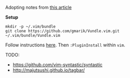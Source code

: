 Adopting notes from [this article][al] 

**Setup**

    mkdir -p ~/.vim/bundle
    git clone https://github.com/gmarik/Vundle.vim.git ~/.vim/bundle/Vundle.vim

[al]: https://realpython.com/blog/python/vim-and-python-a-match-made-in-heaven/

Follow instructions [here](http://valloric.github.io/YouCompleteMe/#mac-os-x).
Then `:PluginInstall` within `vim`.

TODO:

- <https://github.com/vim-syntastic/syntastic>
- <http://majutsushi.github.io/tagbar/>
